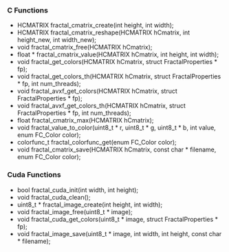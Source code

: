 ### C Functions

- HCMATRIX fractal_cmatrix_create(int height, int width);
- HCMATRIX fractal_cmatrix_reshape(HCMATRIX hCmatrix, int height_new, int width_new);
- void fractal_cmatrix_free(HCMATRIX hCmatrix);
- float * fractal_cmatrix_value(HCMATRIX hCmatrix, int height, int width);
- void fractal_get_colors(HCMATRIX hCmatrix, struct FractalProperties * fp);
- void fractal_get_colors_th(HCMATRIX hCmatrix, struct FractalProperties * fp, int num_threads);
- void fractal_avxf_get_colors(HCMATRIX hCmatrix, struct FractalProperties * fp);
- void fractal_avxf_get_colors_th(HCMATRIX hCmatrix, struct FractalProperties * fp, int num_threads);
- float fractal_cmatrix_max(HCMATRIX hCmatrix);
- void fractal_value_to_color(uint8_t * r, uint8_t * g, uint8_t * b, int value, enum FC_Color color);
- colorfunc_t fractal_colorfunc_get(enum FC_Color color);
- void fractal_cmatrix_save(HCMATRIX hCmatrix, const char * filename, enum FC_Color color);


### Cuda Functions

- bool fractal_cuda_init(int width, int height);
- void fractal_cuda_clean();
- uint8_t * fractal_image_create(int height, int width);
- void fractal_image_free(uint8_t * image);
- void fractal_cuda_get_colors(uint8_t * image, struct FractalProperties * fp);
- void fractal_image_save(uint8_t * image, int width, int height, const char * filename);
